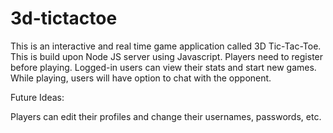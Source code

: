 # 3d-tictactoe
This is an interactive and real time game application called 3D Tic-Tac-Toe. This is build upon Node JS server using Javascript. 
Players need to register before playing. Logged-in users can view their stats and start new games. While playing, users will have option to chat with the opponent. 

Future Ideas: 

Players can edit their profiles and change their usernames, passwords, etc. 
